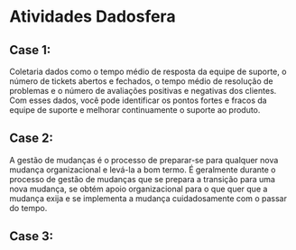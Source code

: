 # **Atividades Dadosfera**

## Case 1:
Coletaria dados como o tempo médio de resposta da equipe de suporte, o número de tickets abertos e fechados, o tempo médio de resolução de problemas e o número de avaliações positivas e negativas dos clientes. Com esses dados, você pode identificar os pontos fortes e fracos da equipe de suporte e melhorar continuamente o suporte ao produto. 

## Case 2:
A gestão de mudanças é o processo de preparar-se para qualquer nova mudança organizacional e levá-la a bom termo. É geralmente durante o processo de gestão de mudanças que se prepara a transição para uma nova mudança, se obtém apoio organizacional para o que quer que a mudança exija e se implementa a mudança cuidadosamente com o passar do tempo.

## Case 3:
